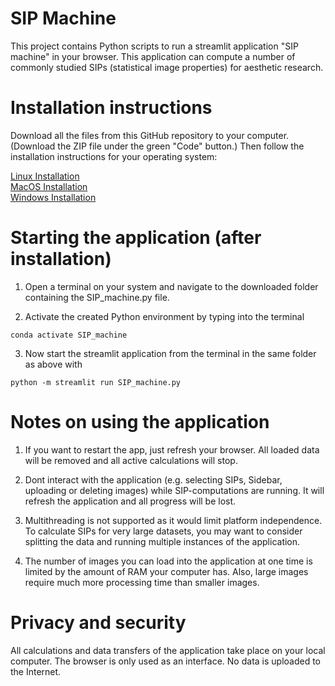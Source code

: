 # SIP Machine

This project contains Python scripts to run a streamlit application "SIP machine" in your browser. This application can compute a number of commonly studied SIPs (statistical image properties) for aesthetic research.

# Installation instructions

Download all the files from this GitHub repository to your computer. (Download the ZIP file under the green "Code" button.) Then follow the installation instructions for your operating system:

[Linux Installation](docs/InstallationInstructions_Linux.md) \
[MacOS Installation](docs/InstallationInstructions_MacOS.md)  \
[Windows Installation](docs/InstallationInstructions_Windows.md) 

# Starting the application (after installation)

1. Open a terminal on your system and navigate to the downloaded folder containing the SIP_machine.py file.

2. Activate the created Python environment by typing into the terminal
```shell
conda activate SIP_machine
```
3. Now start the streamlit application from the terminal in the same folder as above with

```shell
python -m streamlit run SIP_machine.py
 ```

# Notes on using the application

1. If you want to restart the app, just refresh your browser. All loaded data will be removed and all active calculations will stop.

2. Dont interact with the application (e.g. selecting SIPs, Sidebar, uploading or deleting images) while SIP-computations are running. It will refresh the application and all progress will be lost.

3. Multithreading is not supported as it would limit platform independence. To calculate SIPs for very large datasets, you may want to consider splitting the data and running multiple instances of the application.

4. The number of images you can load into the application at one time is limited by the amount of RAM your computer has. Also, large images require much more processing time than smaller images.

# Privacy and security
All calculations and data transfers of the application take place on your local computer. The browser is only used as an interface. No data is uploaded to the Internet.
